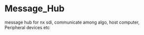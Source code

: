 # Message_Hub
message hub for nx sdi, communicate among algo, host computer, Peripheral devices etc

